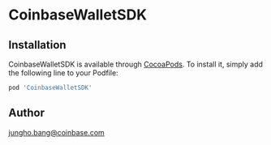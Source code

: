 # CoinbaseWalletSDK

## Installation

CoinbaseWalletSDK is available through [CocoaPods](https://cocoapods.org). To install
it, simply add the following line to your Podfile:

```ruby
pod 'CoinbaseWalletSDK'
```

## Author

jungho.bang@coinbase.com
